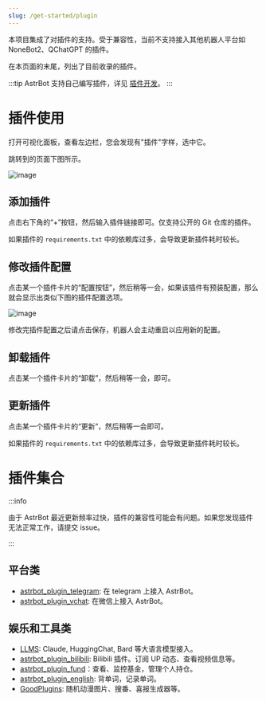 ```yaml
---
slug: /get-started/plugin
---
```




本项目集成了对插件的支持。受于兼容性，当前不支持接入其他机器人平台如 NoneBot2、QChatGPT 的插件。

在本页面的末尾，列出了目前收录的插件。

:::tip
AstrBot 支持自己编写插件，详见 [插件开发](/docs/开发/插件开发)。
:::

# 插件使用

打开可视化面板，查看左边栏，您会发现有"插件"字样，选中它。

跳转到的页面下图所示。

![image](https://github.com/Soulter/AstrBot-docs/assets/37870767/a2dd4660-b339-41d2-a139-56bfbb2f3f27)

## 添加插件
点击右下角的“+”按钮，然后输入插件链接即可。仅支持公开的 Git 仓库的插件。

如果插件的 `requirements.txt` 中的依赖库过多，会导致更新插件耗时较长。

## 修改插件配置

点击某一个插件卡片的“配置按钮”，然后稍等一会，如果该插件有预装配置，那么就会显示出类似下图的插件配置选项。

![image](https://github.com/Soulter/AstrBot-docs/assets/37870767/602e5bf5-a006-44ee-a334-55b9985433dc)

修改完插件配置之后请点击保存，机器人会主动重启以应用新的配置。

## 卸载插件

点击某一个插件卡片的“卸载”，然后稍等一会，即可。


## 更新插件

点击某一个插件卡片的“更新”，然后稍等一会即可。

如果插件的 `requirements.txt` 中的依赖库过多，会导致更新插件耗时较长。


# 插件集合

:::info

由于 AstrBot 最近更新频率过快，插件的兼容性可能会有问题。如果您发现插件无法正常工作，请提交 issue。

:::

## 平台类

- [astrbot_plugin_telegram](https://github.com/Soulter/astrbot_plugin_telegram): 在 telegram 上接入 AstrBot。
- [astrbot_plugin_vchat](https://github.com/z2z63/astrbot_plugin_vchat): 在微信上接入 AstrBot。

## 娱乐和工具类

- [LLMS](https://github.com/Soulter/llms): Claude, HuggingChat, Bard 等大语言模型接入。
- [astrbot_plugin_bilibili](astrbot_plugin_bilibili): Bilibili 插件。订阅 UP 动态、查看视频信息等。
- [astrbot_plugin_fund](https://github.com/Soulter/astrbot_plugin_fund)：查看、监控基金，管理个人持仓。
- [astrbot_plugin_english](https://github.com/Soulter/astrbot_plugin_english): 背单词，记录单词。
- [GoodPlugins](https://github.com/Soulter/goodplugins): 随机动漫图片、搜番、喜报生成器等。

